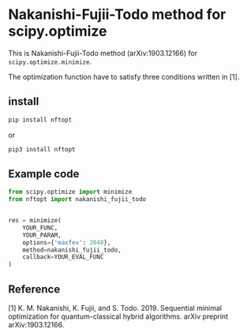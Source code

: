 # Nakanishi-Fujii-Todo method for scipy.optimize

This is Nakanishi-Fujii-Todo method (arXiv:1903.12166) for `scipy.optimize.minimize`.

The optimization function have to satisfy three conditions written in [1].

## install 

```sh
pip install nftopt
```
or
```sh
pip3 install nftopt
```

## Example code
```python
from scipy.optimize import minimize
from nftopt import nakanishi_fujii_todo


res = minimize(
    YOUR_FUNC,
    YOUR_PARAM,
    options={'maxfev': 2048},
    method=nakanishi_fujii_todo,
    callback=YOUR_EVAL_FUNC
)
```

## Reference
[1] K. M. Nakanishi, K. Fujii, and S. Todo. 2019.
Sequential minimal optimization for quantum-classical hybrid algorithms.
arXiv preprint arXiv:1903.12166.